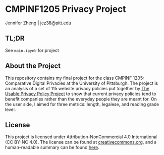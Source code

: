 # CMPINF1205 Privacy Project  
Jennifer Zheng | jez38@pitt.edu
## TL;DR
See `main.ipynb` for project
## About the Project
This repository contains my final project for the class CMPINF 1205: Comparative Digital Privacies at the University of Pittsburgh. The project is an analysis of a set of 115 website privacy policies put together by [The Usable Privacy Policy Project](https://usableprivacy.org/) to show that current privacy policies tend to benefit companies rather than the everyday people they are meant for. On the user side, I aimed for three metrics: length, legalese, and reading grade level.
## License  
This project is licensed under Attribution-NonCommercial 4.0 International (CC BY-NC 4.0). The license can be found at [creativecommons.org](https://creativecommons.org/licenses/by-nc/4.0/legalcode), and a human-readable summary can be found [here](https://creativecommons.org/licenses/by-nc/4.0/).
